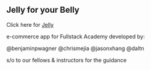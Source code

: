 ## Jelly for your Belly

Click here for [Jelly](https://jelly-belly.herokuapp.com/)

e-commerce app for Fullstack Academy developed by:

@benjaminpwagner
@chrismejia
@jasonxhang
@daltn

s/o to our fellows & instructors for the guidance
